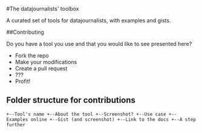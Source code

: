 #The datajournalists' toolbox

A curated set of tools for datajournalists, with examples and gists.

##Contributing

Do you have a tool you use and that you would like to see presented here?
- Fork the repo
- Make your modifications
- Create a pull request
- ???
- Profit!

## Folder structure for contributions
``
+--Tool's name
+--About the tool
+--Screenshot?
+--Use case
+--Examples online
+--Gist (and screenshot)
+--Link to the docs
+--A step further
``
